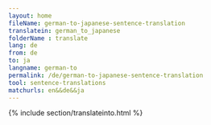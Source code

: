 ```yaml
---
layout: home
fileName: german-to-japanese-sentence-translation
translatein: german_to_japanese
folderName : translate
lang: de
from: de
to: ja
langname: german-to
permalink: /de/german-to-japanese-sentence-translation
tool: sentence-translations
matchurls: en&&de&&ja
---
```

{% include section/translateinto.html %}
